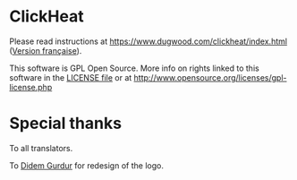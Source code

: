 ClickHeat
=========

Please read instructions at https://www.dugwood.com/clickheat/index.html ([Version française](https://www.dugwood.fr/clickheat/index.html)).

This software is GPL Open Source. More info on rights linked to this software in the [LICENSE file](LICENSE) or at http://www.opensource.org/licenses/gpl-license.php


Special thanks
==============

To all translators.

To [Didem Gurdur](http://linkedin.com/in/didemgurdur/) for redesign of the logo.

